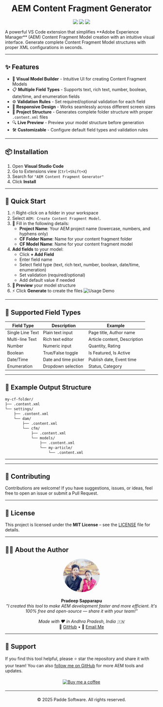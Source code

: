 <h1 align="center">AEM Content Fragment Generator</h1>

<p align="center">
  <img src="https://img.shields.io/badge/VS%20Code-Extension-blueviolet?style=for-the-badge" />
  <img src="https://img.shields.io/badge/AEM-Content%20Fragment-orange?style=for-the-badge" />
  <img src="https://img.shields.io/badge/Open-Source-yellow?style=for-the-badge" />

</p>

<p align="cente">
A powerful VS Code extension that simplifies **Adobe Experience Manager** (AEM) Content Fragment Model creation with an intuitive visual interface. Generate complete Content Fragment Model structures with proper XML configurations in seconds.
</p>

---

## ✨ Features

- 🚀 **Visual Model Builder** - Intuitive UI for creating Content Fragment Models
- 📋 **Multiple Field Types** - Supports text, rich text, number, boolean, date/time, and enumeration fields
- ⚙️ **Validation Rules** - Set required/optional validation for each field
- 🎨 **Responsive Design** - Works seamlessly across different screen sizes
- 📁 **Project Structure** - Generates complete folder structure with proper `.content.xml` files
- 🔍 **Live Preview** - Preview your model structure before generation
- 🛠 **Customizable** - Configure default field types and validation rules

---

## 📦 Installation

1. Open **Visual Studio Code**
2. Go to Extensions view (`Ctrl+Shift+X`)
3. Search for `"AEM Content Fragment Generator"`
4. Click **Install**

---

## 🚀 Quick Start

1. 🖱 Right-click on a folder in your workspace
2. Select `AEM: Create Content Fragment Model`.
3. 🎨 Fill in the following details:
   - **Project Name**: Your AEM project name (lowercase, numbers, and hyphens only)
   - **CF Folder Name**: Name for your content fragment folder
   - **CF Model Name**: Name for your content fragment model
4. **Add fields** to your model:
   - Click **+ Add Field**
   - Enter field name
   - Select field type (text, rich text, number, boolean, date/time, enumeration)
   - Set validation (required/optional)
   - Add default value if needed
5. **👀 Preview** your model structure
6. ⚡ Click **Generate** to create the files
![Usage Demo](images/Sling.gif)
---
## 🧩 Supported Field Types

| Field Type       | Description          | Example                      |
| ---------------- | -------------------- | ---------------------------- |
| Single Line Text | Plain text input     | Page title, Author name      |
| Multi-line Text  | Rich text editor     | Article content, Description |
| Number           | Numeric input        | Quantity, Rating             |
| Boolean          | True/False toggle    | Is Featured, Is Active       |
| Date/Time        | Date and time picker | Publish date, Event time     |
| Enumeration      | Dropdown selection   | Status, Category             |

---
## 🧱 Example Output Structure

```plaintext
my-cf-folder/
├── .content.xml
└── settings/
    ├── .content.xml
    └── dam/
        ├── .content.xml
        └── cfm/
            ├── .content.xml
            └── models/
                ├── .content.xml
                └── my-article/
                    └── .content.xml
```

---


---

## 🤝 Contributing

Contributions are welcome! If you have suggestions, issues, or ideas, feel free to open an issue or submit a Pull Request.

---

## 📄 License

This project is licensed under the **MIT License** – see the [LICENSE](https://github.com/PRADEEP0573/AEM-Content-Fragment-Generator/blob/main/LICENSE) file for details.

---

## 👨‍💻 About the Author

<p align="center">
  <img src="images/vscode.jpeg" width="120" style="border-radius: 50%" alt="Pradeep Sapparapu"><br><br>
  <strong>Pradeep Sapparapu</strong><br>
  <i>"I created this tool to make AEM development faster and more efficient. It's 100% free and open-source — share it with your team!"</i><br><br>
  <i>Made with ❤️ in Andhra Pradesh, India 🇮🇳</i><br>
  🔗 <a href="https://github.com/PRADEEP0573">GitHub</a> • 
  📧 <a href="mailto:pradeepdeep057@gmail.com">Email Me</a>  
</p>

---

## 🙏 Support

If you find this tool helpful, please ⭐ star the repository and share it with your team!
You can also [follow me on GitHub](https://github.com/PRADEEP0573/AEM-Content-Fragment-Generator) for more AEM tools and updates.

<div style="text-align: center; margin: 20px 0;">
<a href="https://www.buymeacoffee.com/FilesCompareMaster"><img src="https://img.buymeacoffee.com/button-api/?text=Buy+me+a+coffee&emoji=😍&slug=FilesCompareMaster&button_colour=BD5FFF&font_colour=ffffff&font_family=Poppins&outline_colour=000000&coffee_colour=FFDD00" width="200" title="Buy me a coffee"></a>
</div>

---

<div style="text-align: center; margin: 20px 0;">© 2025 Padde Software. All rights reserved.</div>